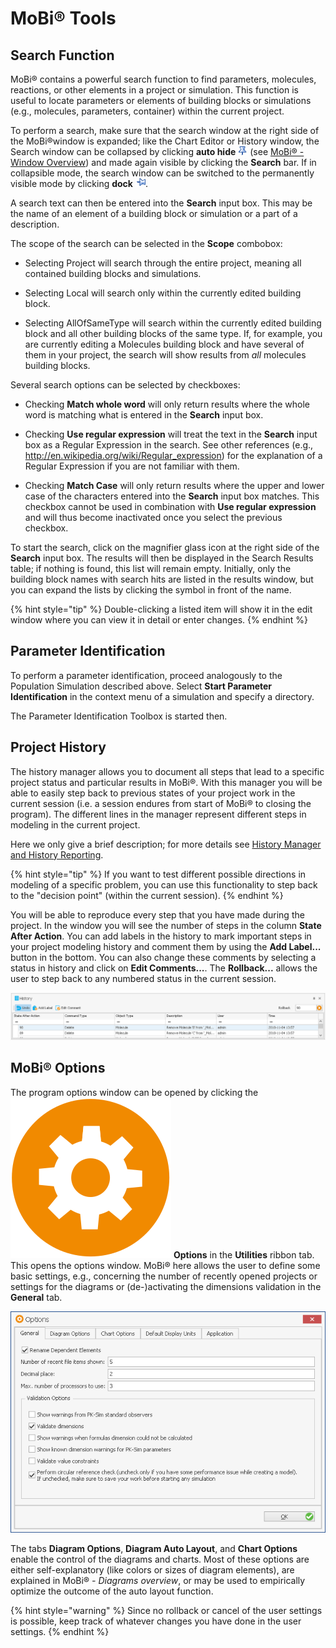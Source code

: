 # MoBi®‌ Tools

## Search Function‌

MoBi® contains a powerful search function to find parameters, molecules, reactions, or other elements in a project or simulation. This function is useful to locate parameters or elements of building blocks or simulations (e.g., molecules, parameters, container) within the current project.

To perform a search, make sure that the search window at the right side of the MoBi®window is expanded; like the Chart Editor or History window, the Search window can be collapsed by clicking **auto hide** ![Image](../assets/icons/AutoHideDock.png) (see [MoBi® - Window Overview](first-steps.md#mobi---window-overview)) and made again visible by clicking the **Search** bar. If in collapsible mode, the search window can be switched to the permanently visible mode by clicking **dock** ![Image](../assets/icons/AutoHideHide.png).

A search text can then be entered into the **Search** input box. This may be the name of an element of a building block or simulation or a part of a description.

The scope of the search can be selected in the **Scope** combobox:

- Selecting Project will search through the entire project, meaning all contained building blocks and simulations.

- Selecting Local will search only within the currently edited building block.

- Selecting AllOfSameType will search within the currently edited building block and all other building blocks of the same type. If, for example, you are currently editing a Molecules building block and have several of them in your project, the search will show results from _all_ molecules building blocks.

Several search options can be selected by checkboxes:

- Checking **Match whole word** will only return results where the whole word is matching what is entered in the **Search** input box.

- Checking **Use regular expression** will treat the text in the **Search** input box as a Regular Expression in the search. See other references (e.g., http://en.wikipedia.org/wiki/Regular_expression) for the explanation of a Regular Expression if you are not familiar with them.

- Checking **Match Case** will only return results where the upper and lower case of the characters entered into the **Search** input box matches. This checkbox cannot be used in combination with **Use regular expression** and will thus become inactivated once you select the previous checkbox.

To start the search, click on the magnifier glass icon at the right side of the **Search** input box. The results will then be displayed in the Search Results table; if nothing is found, this list will remain empty. Initially, only the building block names with search hits are listed in the results window, but you can expand the lists by clicking the symbol in front of the name.

{% hint style="tip" %}
Double-clicking a listed item will show it in the edit window where you can view it in detail or enter changes.
{% endhint %}

## Parameter Identification‌

To perform a parameter identification, proceed analogously to the Population Simulation described above. Select **Start Parameter Identification** in the context menu of a simulation and specify a directory.

The Parameter Identification Toolbox is started then.

## Project History‌

The history manager allows you to document all steps that lead to a specific project status and particular results in MoBi®. With this manager you will be able to easily step back to previous states of your project work in the current session (i.e. a session endures from start of MoBi® to closing the program). The different lines in the manager represent different steps in modeling in the current project.

Here we only give a brief description; for more details see [History Manager and History Reporting‌](../part-5/history-manager-history-reporting‌.md).

{% hint style="tip" %}
If you want to test different possible directions in modeling of a specific problem, you can use this functionality to step back to the "decision point" (within the current session).
{% endhint %}

You will be able to reproduce every step that you have made during the project. In the window you will see the number of steps in the column **State After Action**. You can add labels in the history to mark important steps in your project modeling history and comment them by using the **Add Label...** button in the bottom. You can also change these comments by selecting a status in history and click on **Edit Comments...**. The **Rollback...** allows the user to step back to any numbered status in the current session.

![History Manager in MoBi®](../assets/images/part-4/Prj_history.png)

## MoBi® Options‌

The program options window can be opened by clicking the ![](../assets/icons/Settings.svg) **Options** in the **Utilities** ribbon tab. This opens the options window. MoBi® here allows the user to define some basic settings, e.g., concerning the number of recently opened projects or settings for the diagrams or (de-)activating the dimensions validation in the **General** tab.

![Options window in MoBi®](../assets/images/part-4/Prg_overview_options.png)

The tabs **Diagram Options**, **Diagram Auto Layout**, and **Chart Options** enable the control of the diagrams and charts. Most of these options are either self-explanatory (like colors or sizes of diagram elements), are explained in MoBi® _\- Diagrams overview_, or may be used to empirically optimize the outcome of the auto layout function.

{% hint style="warning" %}
Since no rollback or cancel of the user settings is possible, keep track of whatever changes you have done in the user settings.
{% endhint %}
